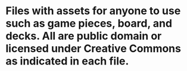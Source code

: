 # Files with assets for anyone to use such as game pieces, board, and decks.  All are public domain or licensed under Creative Commons as indicated in each file.
